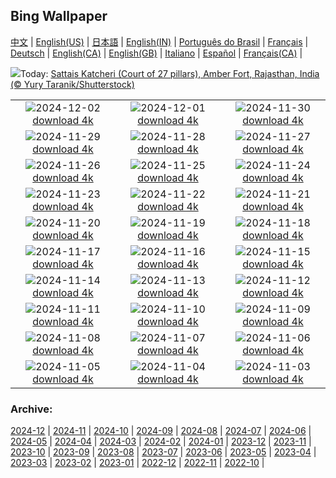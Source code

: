 ## Bing Wallpaper
[中文](README.md) |                     [English(US)](en-US.md) |                     [日本語](ja-JP.md) |                     [English(IN)](en-IN.md) |                     [Português do Brasil](pt-BR.md) |                     [Français](fr-FR.md) |                     [Deutsch](de-DE.md) |                     [English(CA)](en-CA.md) |                     [English(GB)](en-GB.md) |                     [Italiano](it-IT.md) |                     [Español](es-ES.md) |                     [Français(CA)](fr-CA.md) |                    

![](https://www.bing.com/th?id=OHR.JaipurFort_EN-IN9564090681_UHD.jpg&w=1000)Today: [Sattais Katcheri (Court of 27 pillars), Amber Fort, Rajasthan, India (© Yury Taranik/Shutterstock)](https://www.bing.com/th?id=OHR.JaipurFort_EN-IN9564090681_UHD.jpg)

|      |      |      |
| :----: | :----: | :----: |
|![](https://www.bing.com/th?id=OHR.SnowMoose_EN-IN2006473446_UHD.jpg&pid=hp&w=384&h=216&rs=1&c=4)2024-12-02 [download 4k](https://www.bing.com/th?id=OHR.SnowMoose_EN-IN2006473446_UHD.jpg)|![](https://www.bing.com/th?id=OHR.IcebergsAntarctica_EN-IN1897026898_UHD.jpg&pid=hp&w=384&h=216&rs=1&c=4)2024-12-01 [download 4k](https://www.bing.com/th?id=OHR.IcebergsAntarctica_EN-IN1897026898_UHD.jpg)|![](https://www.bing.com/th?id=OHR.RhinosKenya_EN-IN6639992420_UHD.jpg&pid=hp&w=384&h=216&rs=1&c=4)2024-11-30 [download 4k](https://www.bing.com/th?id=OHR.RhinosKenya_EN-IN6639992420_UHD.jpg)|
|![](https://www.bing.com/th?id=OHR.MtStMichel_EN-IN3221435828_UHD.jpg&pid=hp&w=384&h=216&rs=1&c=4)2024-11-29 [download 4k](https://www.bing.com/th?id=OHR.MtStMichel_EN-IN3221435828_UHD.jpg)|![](https://www.bing.com/th?id=OHR.MurdeshwarTemple_EN-IN3830652229_UHD.jpg&pid=hp&w=384&h=216&rs=1&c=4)2024-11-28 [download 4k](https://www.bing.com/th?id=OHR.MurdeshwarTemple_EN-IN3830652229_UHD.jpg)|![](https://www.bing.com/th?id=OHR.SemoisRiver_EN-IN2471885756_UHD.jpg&pid=hp&w=384&h=216&rs=1&c=4)2024-11-27 [download 4k](https://www.bing.com/th?id=OHR.SemoisRiver_EN-IN2471885756_UHD.jpg)|
|![](https://www.bing.com/th?id=OHR.ConstitutionDay_EN-IN3100148262_UHD.jpg&pid=hp&w=384&h=216&rs=1&c=4)2024-11-26 [download 4k](https://www.bing.com/th?id=OHR.ConstitutionDay_EN-IN3100148262_UHD.jpg)|![](https://www.bing.com/th?id=OHR.AmboseliGiraffes_EN-IN2702242576_UHD.jpg&pid=hp&w=384&h=216&rs=1&c=4)2024-11-25 [download 4k](https://www.bing.com/th?id=OHR.AmboseliGiraffes_EN-IN2702242576_UHD.jpg)|![](https://www.bing.com/th?id=OHR.SonomaCoast_EN-IN1867491074_UHD.jpg&pid=hp&w=384&h=216&rs=1&c=4)2024-11-24 [download 4k](https://www.bing.com/th?id=OHR.SonomaCoast_EN-IN1867491074_UHD.jpg)|
|![](https://www.bing.com/th?id=OHR.FibonacciAloe_EN-IN9508407386_UHD.jpg&pid=hp&w=384&h=216&rs=1&c=4)2024-11-23 [download 4k](https://www.bing.com/th?id=OHR.FibonacciAloe_EN-IN9508407386_UHD.jpg)|![](https://www.bing.com/th?id=OHR.ZafraCastle_EN-IN7242103758_UHD.jpg&pid=hp&w=384&h=216&rs=1&c=4)2024-11-22 [download 4k](https://www.bing.com/th?id=OHR.ZafraCastle_EN-IN7242103758_UHD.jpg)|![](https://www.bing.com/th?id=OHR.LionCubs_EN-IN6903529152_UHD.jpg&pid=hp&w=384&h=216&rs=1&c=4)2024-11-21 [download 4k](https://www.bing.com/th?id=OHR.LionCubs_EN-IN6903529152_UHD.jpg)|
|![](https://www.bing.com/th?id=OHR.TrulliGrove_EN-IN6379040036_UHD.jpg&pid=hp&w=384&h=216&rs=1&c=4)2024-11-20 [download 4k](https://www.bing.com/th?id=OHR.TrulliGrove_EN-IN6379040036_UHD.jpg)|![](https://www.bing.com/th?id=OHR.TasmansArch_EN-IN6029485722_UHD.jpg&pid=hp&w=384&h=216&rs=1&c=4)2024-11-19 [download 4k](https://www.bing.com/th?id=OHR.TasmansArch_EN-IN6029485722_UHD.jpg)|![](https://www.bing.com/th?id=OHR.PorthcawlLighthouse_EN-IN5797196395_UHD.jpg&pid=hp&w=384&h=216&rs=1&c=4)2024-11-18 [download 4k](https://www.bing.com/th?id=OHR.PorthcawlLighthouse_EN-IN5797196395_UHD.jpg)|
|![](https://www.bing.com/th?id=OHR.RedStag_EN-IN5545228267_UHD.jpg&pid=hp&w=384&h=216&rs=1&c=4)2024-11-17 [download 4k](https://www.bing.com/th?id=OHR.RedStag_EN-IN5545228267_UHD.jpg)|![](https://www.bing.com/th?id=OHR.FrieslandNetherlands_EN-IN5299828357_UHD.jpg&pid=hp&w=384&h=216&rs=1&c=4)2024-11-16 [download 4k](https://www.bing.com/th?id=OHR.FrieslandNetherlands_EN-IN5299828357_UHD.jpg)|![](https://www.bing.com/th?id=OHR.YiPengLanterns_EN-IN5031761378_UHD.jpg&pid=hp&w=384&h=216&rs=1&c=4)2024-11-15 [download 4k](https://www.bing.com/th?id=OHR.YiPengLanterns_EN-IN5031761378_UHD.jpg)|
|![](https://www.bing.com/th?id=OHR.ManarolaItaly_EN-IN1899501021_UHD.jpg&pid=hp&w=384&h=216&rs=1&c=4)2024-11-14 [download 4k](https://www.bing.com/th?id=OHR.ManarolaItaly_EN-IN1899501021_UHD.jpg)|![](https://www.bing.com/th?id=OHR.KelpForest_EN-IN9809129785_UHD.jpg&pid=hp&w=384&h=216&rs=1&c=4)2024-11-13 [download 4k](https://www.bing.com/th?id=OHR.KelpForest_EN-IN9809129785_UHD.jpg)|![](https://www.bing.com/th?id=OHR.VineyardsBlackForestFall_EN-IN7604889650_UHD.jpg&pid=hp&w=384&h=216&rs=1&c=4)2024-11-12 [download 4k](https://www.bing.com/th?id=OHR.VineyardsBlackForestFall_EN-IN7604889650_UHD.jpg)|
|![](https://www.bing.com/th?id=OHR.Banff24_EN-IN9205670476_UHD.jpg&pid=hp&w=384&h=216&rs=1&c=4)2024-11-11 [download 4k](https://www.bing.com/th?id=OHR.Banff24_EN-IN9205670476_UHD.jpg)|![](https://www.bing.com/th?id=OHR.YucatanFlamingos_EN-IN8899301061_UHD.jpg&pid=hp&w=384&h=216&rs=1&c=4)2024-11-10 [download 4k](https://www.bing.com/th?id=OHR.YucatanFlamingos_EN-IN8899301061_UHD.jpg)|![](https://www.bing.com/th?id=OHR.MoroccoMilkyWay_EN-IN8452456680_UHD.jpg&pid=hp&w=384&h=216&rs=1&c=4)2024-11-09 [download 4k](https://www.bing.com/th?id=OHR.MoroccoMilkyWay_EN-IN8452456680_UHD.jpg)|
|![](https://www.bing.com/th?id=OHR.GlacialRivers_EN-IN8184240040_UHD.jpg&pid=hp&w=384&h=216&rs=1&c=4)2024-11-08 [download 4k](https://www.bing.com/th?id=OHR.GlacialRivers_EN-IN8184240040_UHD.jpg)|![](https://www.bing.com/th?id=OHR.CanadaWolves_EN-IN6734242410_UHD.jpg&pid=hp&w=384&h=216&rs=1&c=4)2024-11-07 [download 4k](https://www.bing.com/th?id=OHR.CanadaWolves_EN-IN6734242410_UHD.jpg)|![](https://www.bing.com/th?id=OHR.ShiShiBeach_EN-IN6380183906_UHD.jpg&pid=hp&w=384&h=216&rs=1&c=4)2024-11-06 [download 4k](https://www.bing.com/th?id=OHR.ShiShiBeach_EN-IN6380183906_UHD.jpg)|
|![](https://www.bing.com/th?id=OHR.AdinathTemple_EN-IN6085140917_UHD.jpg&pid=hp&w=384&h=216&rs=1&c=4)2024-11-05 [download 4k](https://www.bing.com/th?id=OHR.AdinathTemple_EN-IN6085140917_UHD.jpg)|![](https://www.bing.com/th?id=OHR.CumbriaAutumn_EN-IN5406739257_UHD.jpg&pid=hp&w=384&h=216&rs=1&c=4)2024-11-04 [download 4k](https://www.bing.com/th?id=OHR.CumbriaAutumn_EN-IN5406739257_UHD.jpg)|![](https://www.bing.com/th?id=OHR.YucatanBiosphere_EN-IN2120875248_UHD.jpg&pid=hp&w=384&h=216&rs=1&c=4)2024-11-03 [download 4k](https://www.bing.com/th?id=OHR.YucatanBiosphere_EN-IN2120875248_UHD.jpg)|


### Archive:
[2024-12](archive/en-IN/202412/README.md) | [2024-11](archive/en-IN/202411/README.md) | [2024-10](archive/en-IN/202410/README.md) | [2024-09](archive/en-IN/202409/README.md) | [2024-08](archive/en-IN/202408/README.md) | [2024-07](archive/en-IN/202407/README.md) | [2024-06](archive/en-IN/202406/README.md) | [2024-05](archive/en-IN/202405/README.md) | [2024-04](archive/en-IN/202404/README.md) | [2024-03](archive/en-IN/202403/README.md) | [2024-02](archive/en-IN/202402/README.md) | [2024-01](archive/en-IN/202401/README.md) | [2023-12](archive/en-IN/202312/README.md) | [2023-11](archive/en-IN/202311/README.md) | [2023-10](archive/en-IN/202310/README.md) | [2023-09](archive/en-IN/202309/README.md) | [2023-08](archive/en-IN/202308/README.md) | [2023-07](archive/en-IN/202307/README.md) | [2023-06](archive/en-IN/202306/README.md) | [2023-05](archive/en-IN/202305/README.md) | [2023-04](archive/en-IN/202304/README.md) | [2023-03](archive/en-IN/202303/README.md) | [2023-02](archive/en-IN/202302/README.md) | [2023-01](archive/en-IN/202301/README.md) | [2022-12](archive/en-IN/202212/README.md) | [2022-11](archive/en-IN/202211/README.md) | [2022-10](archive/en-IN/202210/README.md) | 